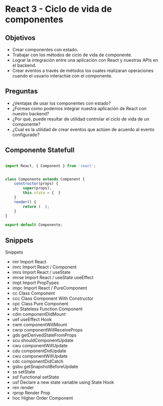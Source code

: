 # React 3 - Ciclo de vida de componentes

## Objetivos
- Crear componentes con estado.
- Trabajar con los métodos de ciclo de vida de componente.
- Lograr la integración entre una aplicación con React y nuestras APIs en el backend. 
- Crear eventos a través de métodos los cuales realizaran operaciones cuando el usuario interactúe con el componente.


## Preguntas 
- ¿Ventajas de usar los componentes con estado?
- ¿Formas como podemos integrar nuestra aplicación de React con nuestro backend?
- ¿Por qué, puede resultar de utilidad controlar el ciclo de vida de un componente?
- ¿Cual es la utilidad de crear eventos que actúen de acuerdo al evento configurado?

## Componente Statefull
```js

import React, { Component } from 'react';


class Componente extends Component {
    constructor(props) {
        super(props);
        this.state = {  }   
    }
    render() { 
        return (  );
    }
}
 
export default Componente;

```
## Snippets

Snippets
- imr	Import React
- imrc	Import React / Component
- imrs	Import React / useState
- imrse	Import React / useState useEffect
- impt	Import PropTypes
- impc	Import React / PureComponent
- cc	Class Component
- ccc	Class Component With Constructor
- cpc	Class Pure Component
- sfc	Stateless Function Component
- cdm	componentDidMount
- uef	useEffect Hook
- cwm	componentWillMount
- cwrp	componentWillReceiveProps
- gds	getDerivedStateFromProps
- scu	shouldComponentUpdate
- cwu	componentWillUpdate
- cdu	componentDidUpdate
- cwu	componentWillUpdate
- cdc	componentDidCatch
- gsbu	getSnapshotBeforeUpdate
- ss	setState
- ssf	Functional setState
- usf	Declare a new state variable using State Hook
- ren	render
- rprop	Render Prop
- hoc	Higher Order Component